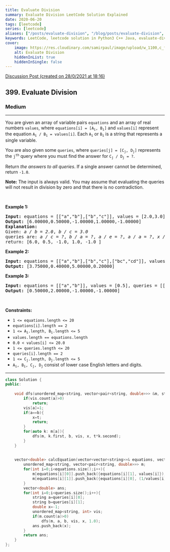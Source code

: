```yaml
---
title: Evaluate Division
summary: Evaluate Division LeetCode Solution Explained
date: 2020-06-20
tags: [leetcode]
series: [leetcode]
aliases: ["/posts/evaluate-division", "/blog/posts/evaluate-division", "/evaluate-division"]
keywords: LeetCode, leetcode solution in Python3 C++ Java, evaluate-division solution
cover:
    image: https://res.cloudinary.com/samirpaul/image/upload/w_1100,c_fit,co_rgb:FFFFFF,l_text:Arial_70_bold:Evaluate Division/problem-solving.webp
    alt: Evaluate Division
    hiddenInList: true
    hiddenInSingle: false
---
```



[Discussion Post (created on 28/0/2021 at 18:16)](https://leetcode.com/problems/evaluate-division/discuss/1038980/100-faster-or-C%2B%2B-or-DFS)  
<h2>399. Evaluate Division</h2><h3>Medium</h3><hr><div><p>You are given an array of variable pairs <code>equations</code> and an array of real numbers <code>values</code>, where <code>equations[i] = [A<sub>i</sub>, B<sub>i</sub>]</code> and <code>values[i]</code> represent the equation <code>A<sub>i</sub> / B<sub>i</sub> = values[i]</code>. Each <code>A<sub>i</sub></code> or <code>B<sub>i</sub></code> is a string that represents a single variable.</p>

<p>You are also given some <code>queries</code>, where <code>queries[j] = [C<sub>j</sub>, D<sub>j</sub>]</code> represents the <code>j<sup>th</sup></code> query where you must find the answer for <code>C<sub>j</sub> / D<sub>j</sub> = ?</code>.</p>

<p>Return <em>the answers to all queries</em>. If a single answer cannot be determined, return <code>-1.0</code>.</p>

<p><strong>Note:</strong> The input is always valid. You may assume that evaluating the queries will not result in division by zero and that there is no contradiction.</p>

<p>&nbsp;</p>
<p><strong>Example 1:</strong></p>

<pre><strong>Input:</strong> equations = [["a","b"],["b","c"]], values = [2.0,3.0], queries = [["a","c"],["b","a"],["a","e"],["a","a"],["x","x"]]
<strong>Output:</strong> [6.00000,0.50000,-1.00000,1.00000,-1.00000]
<strong>Explanation:</strong> 
Given: <em>a / b = 2.0</em>, <em>b / c = 3.0</em>
queries are: <em>a / c = ?</em>, <em>b / a = ?</em>, <em>a / e = ?</em>, <em>a / a = ?</em>, <em>x / x = ?</em>
return: [6.0, 0.5, -1.0, 1.0, -1.0 ]
</pre>

<p><strong>Example 2:</strong></p>

<pre><strong>Input:</strong> equations = [["a","b"],["b","c"],["bc","cd"]], values = [1.5,2.5,5.0], queries = [["a","c"],["c","b"],["bc","cd"],["cd","bc"]]
<strong>Output:</strong> [3.75000,0.40000,5.00000,0.20000]
</pre>

<p><strong>Example 3:</strong></p>

<pre><strong>Input:</strong> equations = [["a","b"]], values = [0.5], queries = [["a","b"],["b","a"],["a","c"],["x","y"]]
<strong>Output:</strong> [0.50000,2.00000,-1.00000,-1.00000]
</pre>

<p>&nbsp;</p>
<p><strong>Constraints:</strong></p>

<ul>
	<li><code>1 &lt;= equations.length &lt;= 20</code></li>
	<li><code>equations[i].length == 2</code></li>
	<li><code>1 &lt;= A<sub>i</sub>.length, B<sub>i</sub>.length &lt;= 5</code></li>
	<li><code>values.length == equations.length</code></li>
	<li><code>0.0 &lt; values[i] &lt;= 20.0</code></li>
	<li><code>1 &lt;= queries.length &lt;= 20</code></li>
	<li><code>queries[i].length == 2</code></li>
	<li><code>1 &lt;= C<sub>j</sub>.length, D<sub>j</sub>.length &lt;= 5</code></li>
	<li><code>A<sub>i</sub>, B<sub>i</sub>, C<sub>j</sub>, D<sub>j</sub></code> consist of lower case English letters and digits.</li>
</ul>
</div>

---




```cpp
class Solution {
public:
    
    void dfs(unordered_map<string, vector<pair<string, double>>> &m, string a, string b, unordered_map<string, int> &vis, double &x, double t){
        if(vis.count(a)>0)
            return;
        vis[a]=1;
        if(a==b){
            x=t;
            return;
        }
        for(auto k: m[a]){
            dfs(m, k.first, b, vis, x, t*k.second);
        }
    }
    
    
    vector<double> calcEquation(vector<vector<string>>& equations, vector<double>& values, vector<vector<string>>& queries) {
        unordered_map<string, vector<pair<string, double>>> m;
        for(int i=0;i<equations.size();i++){
            m[equations[i][0]].push_back({equations[i][1], values[i]});
            m[equations[i][1]].push_back({equations[i][0], (1/values[i])});
        }
        vector<double> ans;
        for(int i=0;i<queries.size();i++){
            string a=queries[i][0];
            string b=queries[i][1];
            double x=-1;
            unordered_map<string, int> vis;
            if(m.count(a)>0)
                dfs(m, a, b, vis, x, 1.0);
            ans.push_back(x);
        }
        return ans;
    }
};
```
